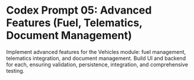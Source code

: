 # Codex Prompt 05: Advanced Features (Fuel, Telematics, Document Management)

Implement advanced features for the Vehicles module: fuel management, telematics integration, and document management. Build UI and backend for each, ensuring validation, persistence, integration, and comprehensive testing.